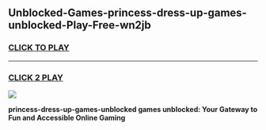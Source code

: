 
## Unblocked-Games-princess-dress-up-games-unblocked-Play-Free-wn2jb
<h3>
<a href="https://premium76.site?title=princess-dress-up-games-unblocked&ref=23A">CLICK TO PLAY</a></h3>
<hr>

<h3>
<a href="https://premium76.site?title=princess-dress-up-games-unblocked&ref=23A">CLICK 2 PLAY</a>
  
</h3>

<a href="https://premium76.site?title=princess-dress-up-games-unblocked&ref=23A"><img src="https://clearcache.store/games.png"></a>


**princess-dress-up-games-unblocked games unblocked: Your Gateway to Fun and Accessible Online Gaming**
